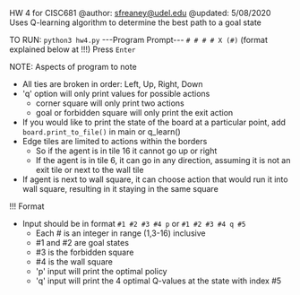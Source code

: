HW 4 for CISC681
@author: sfreaney@udel.edu
@updated: 5/08/2020
Uses Q-learning algorithm to determine the best path to a goal state

TO RUN:
`python3 hw4.py`
---Program Prompt---
`# # # # X (#)` (format explained below at !!!)
Press `Enter`

NOTE: Aspects of program to note
* All ties are broken in order: Left, Up, Right, Down
* 'q' option will only print values for possible actions
    * corner square will only print two actions
    * goal or forbidden square will only print the exit action
* If you would like to print the state of the board at a particular point, add `board.print_to_file()` in main or q_learn()
* Edge tiles are limited to actions within the borders
    * So if the agent is in tile 16 it cannot go up or right
    * If the agent is in tile 6, it can go in any direction, assuming it is not an exit tile or next to the wall tile
* If agent is next to wall square, it can choose action that would run it into wall square, resulting in it staying in the same square

!!!
Format
* Input should be in format `#1 #2 #3 #4 p` or `#1 #2 #3 #4 q #5`
    * Each # is an integer in range (1,3-16) inclusive
    * #1 and #2 are goal states
    * #3 is the forbidden square
    * #4 is the wall square
    * 'p' input will print the optimal policy
    * 'q' input will print the 4 optimal Q-values at the state with index #5